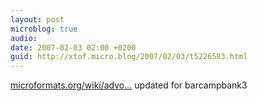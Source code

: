 ```yaml
---
layout: post
microblog: true
audio: 
date: 2007-02-03 02:00 +0200
guid: http://xtof.micro.blog/2007/02/03/t5226583.html
---
```

[microformats.org/wiki/advo...](http://microformats.org/wiki/advocacy-fr#Banques) updated for barcampbank3
